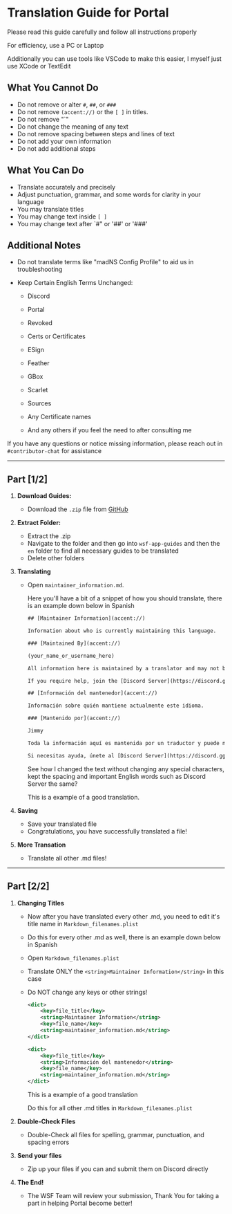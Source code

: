 # Translation Guide for Portal

Please read this guide carefully and follow all instructions properly

For efficiency, use a PC or Laptop

Additionally you can use tools like VSCode to make this easier, I myself just use XCode or TextEdit

## What You **Cannot** Do
- Do not remove or alter `#`, `##`, or `###`
- Do not remove `(accent://)` or the `[ ]` in titles.
- Do not remove "`"
- Do not change the meaning of any text
- Do not remove spacing between steps and lines of text
- Do not add your own information
- Do not add additional steps

## What You **Can** Do
- Translate accurately and precisely
- Adjust punctuation, grammar, and some words for clarity in your language
- You may translate titles
- You may change text inside `[ ]`
- You may change text after `#" or '##' or '###'

## Additional Notes
- Do not translate terms like "madNS Config Profile" to aid us in troubleshooting
  
- Keep Certain English Terms Unchanged:
  - Discord
  - Portal
  - Revoked
  - Certs or Certificates
  - ESign
  - Feather
  - GBox
  - Scarlet
  - Sources
  - Any Certificate names
    
  - And any others if you feel the need to after consulting me

If you have any questions or notice missing information, please reach out in `#contributor-chat` for assistance

---

## Part [1/2]

1. **Download Guides:**
   - Download the `.zip` file from [GitHub](https://github.com/WhySooooFurious/Ultimate-Sideloading-Guide/archive/refs/heads/main.zip)

2. **Extract Folder:**
   - Extract the .zip
   - Navigate to the folder and then go into `wsf-app-guides` and then the `en` folder to find all necessary guides to be translated
   - Delete other folders
     
3. **Translating**
   - Open `maintainer_information.md`.
     
     Here you'll have a bit of a snippet of how you should translate, there is an example down below in Spanish
   
     ```xml
     ## [Maintainer Information](accent://)

     Information about who is currently maintaining this language.

     ### [Maintained By](accent://)

     (your_name_or_username_here)

     All information here is maintained by a translator and may not be accurate or up to date.

     If you require help, join the [Discord Server](https://discord.gg/wsf)
     ```
    
     ```xml
     ## [Información del mantenedor](accent://)

     Información sobre quién mantiene actualmente este idioma.

     ### [Mantenido por](accent://)

     Jimmy

     Toda la información aquí es mantenida por un traductor y puede no ser precisa o no estar actualizada.

     Si necesitas ayuda, únete al [Discord Server](https://discord.gg/wsf)
     ```

     See how I changed the text without changing any special characters, kept the spacing and important English words such as Discord Server the same?
     
     This is a example of a good translation.

5. **Saving**
   - Save your translated file
   - Congratulations, you have successfully translated a file!
     
6. **More Transation**
   - Translate all other .md files!

---

## Part [2/2]

1. **Changing Titles**
   
   - Now after you have translated every other .md, you need to edit it's title name in  `Markdown_filenames.plist`
   - Do this for every other .md as well, there is an example down below in Spanish
   
   - Open `Markdown_filenames.plist`
  
   - Translate ONLY the `<string>Maintainer Information</string>` in this case
   - Do NOT change any keys or other strings!
     
     ```xml
     <dict>
         <key>file_title</key>
         <string>Maintainer Information</string>
         <key>file_name</key>
         <string>maintainer_information.md</string>
     </dict>
     ```
     ```xml
     <dict>
         <key>file_title</key>
         <string>Información del mantenedor</string>
         <key>file_name</key>
         <string>maintainer_information.md</string>
     </dict>
     ```
     
     This is a example of a good translation
    
     Do this for all other .md titles in `Markdown_filenames.plist`

2. **Double-Check Files**
   
   - Double-Check all files for spelling, grammar, punctuation, and spacing errors

3. **Send your files**
   
   - Zip up your files if you can and submit them on Discord directly

4. **The End!**
   
   - The WSF Team will review your submission, Thank You for taking a part in helping Portal become better!
